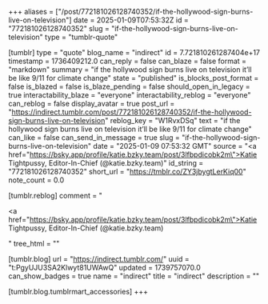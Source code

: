 +++
aliases = ["/post/772181026128740352/if-the-hollywood-sign-burns-live-on-television"]
date = 2025-01-09T07:53:32Z
id = "772181026128740352"
slug = "if-the-hollywood-sign-burns-live-on-television"
type = "tumblr-quote"

[tumblr]
type = "quote"
blog_name = "indirect"
id = 7.721810261287404e+17
timestamp = 1736409212.0
can_reply = false
can_blaze = false
format = "markdown"
summary = "if the hollywood sign burns live on television it’ll be like 9/11 for climate change"
state = "published"
is_blocks_post_format = false
is_blazed = false
is_blaze_pending = false
should_open_in_legacy = true
interactability_blaze = "everyone"
interactability_reblog = "everyone"
can_reblog = false
display_avatar = true
post_url = "https://indirect.tumblr.com/post/772181026128740352/if-the-hollywood-sign-burns-live-on-television"
reblog_key = "W1RvxDSq"
text = "if the hollywood sign burns live on television it&rsquo;ll be like 9/11 for climate change"
can_like = false
can_send_in_message = true
slug = "if-the-hollywood-sign-burns-live-on-television"
date = "2025-01-09 07:53:32 GMT"
source = "<a href=\"https://bsky.app/profile/katie.bzky.team/post/3lfbpdicobk2m\">Katie Tightpussy, Editor-In-Chief (@katie.bzky.team)</a>"
id_string = "772181026128740352"
short_url = "https://tmblr.co/ZY3jbygtLerKiq00"
note_count = 0.0

[tumblr.reblog]
comment = "<p><a href=\"https://bsky.app/profile/katie.bzky.team/post/3lfbpdicobk2m\">Katie Tightpussy, Editor-In-Chief (@katie.bzky.team)</a></p>"
tree_html = ""

[tumblr.blog]
url = "https://indirect.tumblr.com/"
uuid = "t:PgyUJU3SA2Klwyt81UWAwQ"
updated = 1739757070.0
can_show_badges = true
name = "indirect"
title = "indirect"
description = ""

[tumblr.blog.tumblrmart_accessories]
+++
